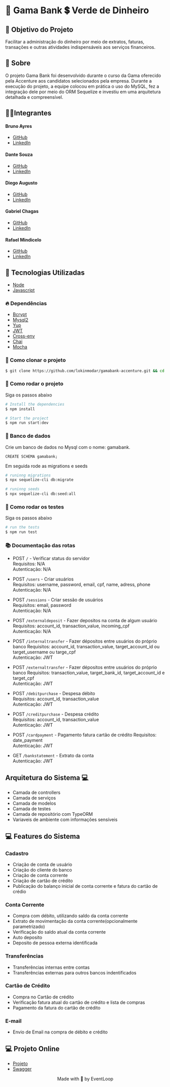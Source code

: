 # 🏦 Gama Bank 💲 Verde de Dinheiro

## 🎯 Objetivo do Projeto

Facilitar a administração do dinheiro por meio de extratos, faturas, transações e outras atividades indispensáveis aos serviços financeiros.

## 📃 Sobre

O projeto Gama Bank foi desenvolvido durante o curso da Gama oferecido pela Accenture aos candidatos selecionados pela empresa. Durante a execução do projeto, a equipe colocou em prática o uso do MySQL, fez a integração dele por meio do ORM Sequelize e investiu em uma arquitetura detalhada e compreensível.

## 👨‍💻Integrantes
#### Bruno Ayres

- [GitHub](https://github.com/bjsec)
- [LinkedIn](https://www.linkedin.com/in/bruno-jorge-sec/)

#### Dante Souza

- [GitHub](https://github.com/lokinmodar)
- [LinkedIn](https://www.linkedin.com/in/dante-souza-e-souza/)

#### Diego Augusto

- [GitHub](https://github.com/debug-droid)
- [LinkedIn](https://www.linkedin.com/in/diego-augusto-b957921a2/)

#### Gabriel Chagas

- [GitHub](https://github.com/GabrielChagas1)
- [LinkedIn](https://www.linkedin.com/in/gabriel-chagas-analista-programador/)
<!-- #### Glória Teodoro

- [GitHub](https://github.com/gloriateodoro)
- [LinkedIn](https://www.linkedin.com/in/gl%C3%B3ria-teodoro-8910331b7/) -->

#### Rafael Mindicelo

- [GitHub](https://github.com/rafaelmindicelo)
- [LinkedIn](https://www.linkedin.com/in/rafael-mindicelo-2171389b/)



## 🧪 Tecnologias Utilizadas
- [Node](https://nodejs.org/en/)
- [Javascript](https://www.javascript.com/)

### 🔥 Dependências

- [Bcrypt](https://www.npmjs.com/package/bcrypt)
- [Mysql2](https://www.npmjs.com/package/mysql2)
- [Yup](https://www.npmjs.com/package/yup)
- [JWT](https://jwt.io/)
- [Cross-env](https://www.npmjs.com/package/cross-env)
- [Chai](https://www.chaijs.com/)
- [Mocha](https://mochajs.org/)

### 🚀 Como clonar o projeto

```bash
$ git clone https://github.com/lokinmodar/gamabank-accenture.git && cd gamabank-accenture
```
### 🚀 Como rodar o projeto

Siga os passos abaixo
```bash
# Install the dependencies
$ npm install

# Start the project
$ npm run start:dev
```

### 🚀 Banco de dados

Crie um banco de dados no Mysql com o nome: gamabank. 
```
CREATE SCHEMA gamabank;
```
Em seguida rode as migrations e seeds
```bash
# runinng migrations
$ npx sequelize-cli db:migrate

# runinng seeds
$ npx sequelize-cli db:seed:all
```
### 🎯 Como rodar os testes

Siga os passos abaixo
```bash
# run the tests
$ npm run test
```
### 📚 Documentação das rotas

- POST `/` - Verificar status do servidor  
    Requisitos: N/A  
    Autenticação: N/A 

- POST `/users` - Criar usuários  
    Requisitos: username, password, email, cpf, name, adress, phone  
    Autenticação: N/A  

- POST `/sessions` - Criar sessão de usuários  
    Requisitos: email, password  
    Autenticação: N/A 

- POST `/externaldeposit` - Fazer depositos na conta de algum usuário 
    Requisitos: account_id, transaction_value, incoming_cpf  
    Autenticação: N/A 

- POST `/internaltransfer` - Fazer dépositos entre usuários do próprio banco 
    Requisitos: account_id, transaction_value, target_account_id ou target_username ou targe_cpf  
    Autenticação: JWT

- POST `/externaltransfer` - Fazer dépositos entre usuários do próprio banco 
    Requisitos: transaction_value, target_bank_id, target_account_id e target_cpf  
    Autenticação: JWT

- POST `/debitpurchase` - Despesa débito  
    Requisitos: account_id, transaction_value  
    Autenticação: JWT  

- POST `/creditpurchase` - Despesa crédito  
    Requisitos: account_id, transaction_value  
    Autenticação: JWT 

- POST `/cardpayment` - Pagamento fatura cartão de crédito 
    Requisitos: date_payment  
    Autenticação: JWT 

- GET  `/bankstatement` - Extrato da conta    
    Autenticação: JWT 
## Arquitetura do Sistema 💻  

- Camada de controllers  
- Camada de serviços  
- Camada de modelos
- Camada de testes 
- Camada de repositório com TypeORM  
- Variaveis de ambiente com informações sensíveis 


## 💻 Features do Sistema  

### Cadastro  
- Criação de conta de usuário  
- Criação do cliente do banco  
- Criação de conta corrente  
- Criação de cartão de crédito  
- Publicação do balanço inicial de conta corrente e fatura do cartão de crédio  

### Conta Corrente
- Compra com débito, utilizando saldo da conta corrente
- Extrato de movimentação da conta corrente(opcionalmente parametrizado)  
- Verificação do saldo atual da conta corrente  
- Auto deposito  
- Deposito de pessoa externa identificada  
### Transferências 
- Transferências internas entre contas
- Transferências externas para outros bancos indentificados
### Cartão de Crédito
- Compra no Cartão de crédito  
- Verificação fatura atual do cartão de crédito e lista de compras   
- Pagamento da fatura do cartão de crédito  

### E-mail 
- Envio de Email na compra de débito e crédito

## 💻 Projeto Online

- [Projeto](https://gamabank-eventloop.herokuapp.com/)
- [Swagger](https://gamabank-eventloop.herokuapp.com/documentation/)


<p align="center">Made with 💜 by EventLoop</p>